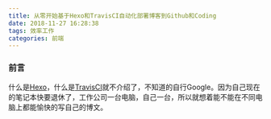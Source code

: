```yaml
---
title: 从零开始基于Hexo和TravisCI自动化部署博客到Github和Coding
date: 2018-11-27 16:28:38
tags: 效率工作
categories: 前端
---
```

### 前言
什么是[Hexo](https://hexo.io/zh-cn/)，什么是[TravisCI](https://www.travis-ci.org/)就不介绍了，不知道的自行Google。因为自己现在的笔记本快要退休了，工作公司一台电脑，自己一台，所以就想着能不能在不同电脑上都能愉快的写自己的博文。